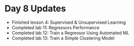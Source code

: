 # Day 8 Updates

- Finished lesson 4: Supervised & Unsupervised Learning
- Completed lab 11: Regressors Performance
- Completed lab 12: Train a Regressor Using Automated ML
- Completed lab 13: Train a Simple Clustering Model
